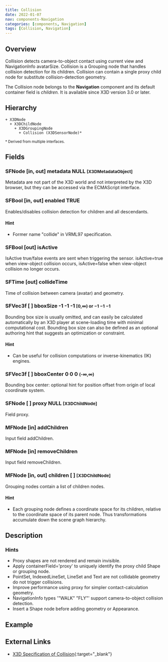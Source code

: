 ```yaml
---
title: Collision
date: 2022-01-07
nav: components-Navigation
categories: [components, Navigation]
tags: [Collision, Navigation]
---
```

<style>
.post h3 {
  word-spacing: 0.2em;
}
</style>

## Overview

Collision detects camera-to-object contact using current view and NavigationInfo avatarSize. Collision is a Grouping node that handles collision detection for its children. Collision can contain a single proxy child node for substitute collision-detection geometry.

The Collision node belongs to the **Navigation** component and its default container field is *children.* It is available since X3D version 3.0 or later.

## Hierarchy

```
+ X3DNode
  + X3DChildNode
    + X3DGroupingNode
      + Collision (X3DSensorNode)*
```

<small>\* Derived from multiple interfaces.</small>

## Fields

### SFNode [in, out] **metadata** NULL <small>[X3DMetadataObject]</small>

Metadata are not part of the X3D world and not interpreted by the X3D browser, but they can be accessed via the ECMAScript interface.

### SFBool [in, out] **enabled** TRUE

Enables/disables collision detection for children and all descendants.

#### Hint

- Former name "collide" in VRML97 specification.

### SFBool [out] **isActive**

IsActive true/false events are sent when triggering the sensor. isActive=true when view-object collision occurs, isActive=false when view-object collision no longer occurs.

### SFTime [out] **collideTime**

Time of collision between camera (avatar) and geometry.

### SFVec3f [ ] **bboxSize** -1 -1 -1 <small>[0,∞) or −1 −1 −1</small>

Bounding box size is usually omitted, and can easily be calculated automatically by an X3D player at scene-loading time with minimal computational cost. Bounding box size can also be defined as an optional authoring hint that suggests an optimization or constraint.

#### Hint

- Can be useful for collision computations or inverse-kinematics (IK) engines.

### SFVec3f [ ] **bboxCenter** 0 0 0 <small>(-∞,∞)</small>

Bounding box center: optional hint for position offset from origin of local coordinate system.

### SFNode [ ] **proxy** NULL <small>[X3DChildNode]</small>

Field proxy.

### MFNode [in] **addChildren**

Input field addChildren.

### MFNode [in] **removeChildren**

Input field removeChildren.

### MFNode [in, out] **children** [ ] <small>[X3DChildNode]</small>

Grouping nodes contain a list of children nodes.

#### Hint

- Each grouping node defines a coordinate space for its children, relative to the coordinate space of its parent node. Thus transformations accumulate down the scene graph hierarchy.

## Description

### Hints

- Proxy shapes are not rendered and remain invisible.
- Apply containerField='proxy' to uniquely identify the proxy child Shape or grouping node.
- PointSet, IndexedLineSet, LineSet and Text are not collidable geometry do not trigger collisions.
- Improve performance using proxy for simpler contact-calculation geometry.
- NavigationInfo types '"WALK" "FLY"' support camera-to-object collision detection.
- Insert a Shape node before adding geometry or Appearance.

## Example

<x3d-canvas src="https://create3000.github.io/media/examples/Navigation/Collision/Collision.x3d"></x3d-canvas>

## External Links

- [X3D Specification of Collision](https://www.web3d.org/documents/specifications/19775-1/V4.0/Part01/components/navigation.html#Collision){:target="_blank"}
